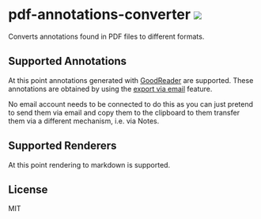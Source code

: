 # pdf-annotations-converter [![](https://github.com/thlorenz/pdf-annotations-converter/workflows/Node%20CI/badge.svg?branch=master)](https://github.com/thlorenz/pdf-annotations-converter/actions)

Converts annotations found in PDF files to different formats.

## Supported Annotations

At this point annotations generated with [GoodReader](https://goodreader.com/) are supported.
These annotations are obtained by using the [export via
email](https://goodreader.com/user-manual/export-annotations) feature.

No email account needs to be connected to do this as you can just pretend to send them via
email and copy them to the clipboard to them transfer them via a different mechanism, i.e. via
Notes.

## Supported Renderers

At this point rendering to markdown is supported.

## License

MIT
